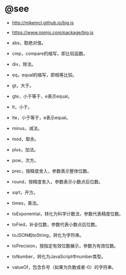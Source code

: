 # @see 
- http://mikemcl.github.io/big.js
- https://www.npmjs.com/package/big.js

- abs，取绝对值。
- cmp，compare的缩写，即比较函数。
- div，除法。
- eq，equal的缩写，即相等比较。
- gt，大于。
- gte，小于等于，e表示equal。
- lt，小于。
- lte，小于等于，e表示equal。
- minus，减法。
- mod，取余。
- plus，加法。
- pow，次方。
- prec，按精度舍入，参数表示整体位数。
- round，按精度舍入，参数表示小数点后位数。
- sqrt，开方。
- times，乘法。
- toExponential，转化为科学计数法，参数代表精度位数。
- toFied，补全位数，参数代表小数点后位数。
- toJSON和toString，转化为字符串。
- toPrecision，按指定有效位数展示，参数为有效位数。
- toNumber，转化为JavaScript中number类型。
- valueOf，包含负号（如果为负数或者-0）的字符串。